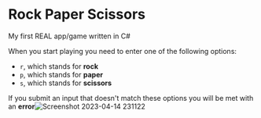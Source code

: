 # Rock Paper Scissors
My first REAL app/game written in C#

When you start playing you need to enter one of the following options:
- `r`, which stands for **rock**
- `p`, which stands for **paper**
- `s`, which stands for **scissors**

If you submit an input that doesn't match these options you will be met with an **error**![Screenshot 2023-04-14 231122](https://user-images.githubusercontent.com/130793627/232145783-aeeddf4b-8940-4a1f-80a2-d808e9760cc4.png)
